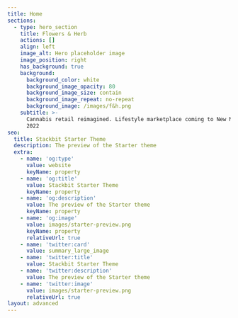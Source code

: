```yaml
---
title: Home
sections:
  - type: hero_section
    title: Flowers & Herb
    actions: []
    align: left
    image_alt: Hero placeholder image
    image_position: right
    has_background: true
    background:
      background_color: white
      background_image_opacity: 80
      background_image_size: contain
      background_image_repeat: no-repeat
      background_image: /images/f&h.png
    subtitle: >-
      Cannabis retail reimagined. Lifestyle marketplace coming to New Mexico
      2022
seo:
  title: Stackbit Starter Theme
  description: The preview of the Starter theme
  extra:
    - name: 'og:type'
      value: website
      keyName: property
    - name: 'og:title'
      value: Stackbit Starter Theme
      keyName: property
    - name: 'og:description'
      value: The preview of the Starter theme
      keyName: property
    - name: 'og:image'
      value: images/starter-preview.png
      keyName: property
      relativeUrl: true
    - name: 'twitter:card'
      value: summary_large_image
    - name: 'twitter:title'
      value: Stackbit Starter Theme
    - name: 'twitter:description'
      value: The preview of the Starter theme
    - name: 'twitter:image'
      value: images/starter-preview.png
      relativeUrl: true
layout: advanced
---
```

